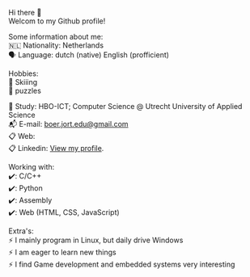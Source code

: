 Hi there 👋  
Welcom to my Github profile!  
  
Some information about me:  
:netherlands: Nationality: Netherlands  
:speaking_head: Language: dutch (native) English (profficient)  
  
Hobbies:  
:ski: Skiiing  
:game_die: puzzles  

🏫 Study: HBO-ICT; Computer Science @ Utrecht University of Applied Science  
:mailbox_with_mail: E-mail: boer.jort.edu@gmail.com  
📋 Web: <WorkInProgress>  
📋 Linkedin: [View my profile](https://www.linkedin.com/in/jort-de-boer-a84414198/).  
   
Working with:  
✔️: C/C++  
✔️: Python  
✔️: Assembly  
✔️: Web (HTML, CSS, JavaScript)  
  
Extra's:  
⚡ I mainly program in Linux, but daily drive Windows  
⚡ I am eager to learn new things  
⚡ I find Game development and embedded systems very interesting   


